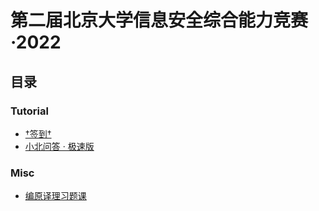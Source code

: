 # 第二届北京大学信息安全综合能力竞赛·2022

## 目录

### Tutorial

- [†签到†](./prob19/README.md)
- [小北问答 · 极速版](./prob01/README.md)

### Misc

- [编原译理习题课](./prob04/README.md)
